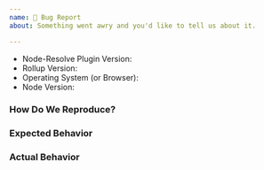 ```yaml
---
name: 🐞 Bug Report
about: Something went awry and you'd like to tell us about it.

---
```


<!--
  ⚡️ katchow! We 💛 issues.

  Please - do not - remove this template.
  Please - do not - skip or remove parts of this template.
  Or your issue may be closed.

  👉🏽 Need help or tech support? Please don't open an issue!
  Head to https://gitter.im/rollup/rollup or https://stackoverflow.com/questions/tagged/rollupjs

  ❤️ Rollup? Please consider supporting our collective:
  👉 https://opencollective.com/rollup/donate
-->

- Node-Resolve Plugin Version:
- Rollup Version:
- Operating System (or Browser):
- Node Version:

### How Do We Reproduce?

<!--
  Issues without minimal reproductions will be closed! Please provide one by:
  1. Work to isolate the problem and provide the exact steps in this issue, or
  2. Provide a minimal repository link (Read https://git.io/fNzHA for instructions).
     These may take more time to triage than the other options.
-->


### Expected Behavior


### Actual Behavior


<!--
  Most issues can be expressed or demonstrated through a reproduction repository.
  However, the situation may arise where some small code snippets also need to
  be provided. In that situation, please add your code below using
  Fenced Code Blocks (https://help.github.com/articles/creating-and-highlighting-code-blocks/)
-->

